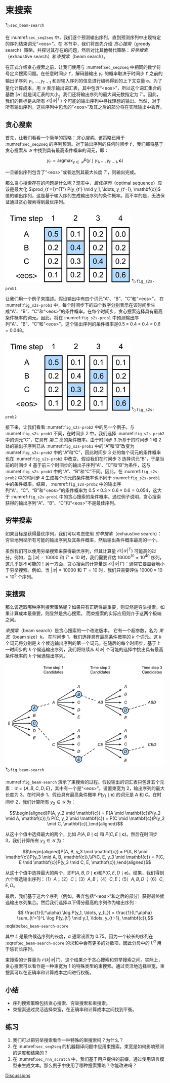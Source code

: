 # 束搜索
:label:`sec_beam-search`

在 :numref:`sec_seq2seq` 中，我们逐个预测输出序列，直到预测序列中出现特定的序列结束词元“&lt;eos&gt;”。在
本节中，我们将首先介绍 *贪心搜索*（greedy search）策略，并探讨其存在的问题，然后对比其他替代策略：*穷举搜索*（exhaustive search）和*束搜索*（beam search）。

在正式介绍贪心搜索之前，让我们使用与 :numref:`sec_seq2seq` 中相同的数学符号定义搜索问题。在任意时间步 $t'$，解码器输出 $y_{t'}$ 的概率取决于时间步 $t'$ 之前的输出子序列 $y_1, \ldots, y_{t'-1}$ 和对输入序列的信息进行编码得到的上下文变量 $\mathbf{c}$。为了量化计算成本，用 $\mathcal{Y}$ 表示输出词汇表，其中包含“&lt;eos&gt;”，所以这个词汇集合的基数 $\left|\mathcal{Y}\right|$ 就是词汇表的大小。我们还将输出序列的最大词元数指定为 $T'$。因此，我们的目标是从所有 $\mathcal{O}(\left|\mathcal{Y}\right|^{T'})$ 个可能的输出序列中寻找理想的输出。当然，对于所有输出序列，这些序列中包含的“&lt;eos&gt;”及其之后的部分将在实际输出中丢弃。

## 贪心搜索

首先，让我们看看一个简单的策略：*贪心搜索*。该策略已用于 :numref:`sec_seq2seq` 的序列预测。对于输出序列的任何时间步 $t'$，我们都将基于贪心搜索从 $\mathcal{Y}$ 中找到具有最高条件概率的词元，即：

$$y_{t'} = \operatorname*{argmax}_{y \in \mathcal{Y}} P(y \mid y_1, \ldots, y_{t'-1}, \mathbf{c})$$

一旦输出序列包含了“&lt;eos&gt;”或者达到其最大长度 $T'$，则输出完成。

那么贪心搜索存在的问题是什么呢？现实中，*最优序列*（optimal sequence）应该是最大化 $\prod_{t'=1}^{T'} P(y_{t'} \mid y_1, \ldots, y_{t'-1}, \mathbf{c})$ 值的输出序列，这是基于输入序列生成输出序列的条件概率。而不幸的是，无法保证通过贪心搜索得到最优序列。

![在每个时间步，贪心搜索选择具有最高条件概率的词元。](../img/s2s-prob1.svg)
:label:`fig_s2s-prob1`

让我们用一个例子来描述。假设输出中有四个词元“A”、“B”、“C”和“&lt;eos&gt;”。 在 :numref:`fig_s2s-prob1` 中，每个时间步下的四个数字分别表示在该时间步生成“A”、“B”、“C”和“&lt;eos&gt;”的条件概率。在每个时间步，贪心搜索选择具有最高条件概率的词元。因此，将在 :numref:`fig_s2s-prob1` 中预测输出序列“A”、“B”、“C”和“&lt;eos&gt;”。这个输出序列的条件概率是$0.5\times0.4\times0.4\times0.6 = 0.048$。

![每个时间步下的四个数字表示在该时间步生成“A”、“B”、“C”和“&lt;eos&gt;”的条件概率。在时间步2，选择具有第二高条件概率的令牌“C”。](../img/s2s-prob2.svg)
:label:`fig_s2s-prob2`

接下来，让我们看看 :numref:`fig_s2s-prob2` 中的另一个例子。与 :numref:`fig_s2s-prob1` 不同，在时间步 $2$ 中，我们选择 :numref:`fig_s2s-prob2` 中的词元“C”，它具有 *第二* 高的条件概率。由于时间步 $3$ 所基于的时间步 $1$ 和 $2$ 处的输出子序列已从 :numref:`fig_s2s-prob1` 中的“A”和“B”改变为 :numref:`fig_s2s-prob2` 中的“A”和“C”，因此时间步 $3$ 处的每个词元的条件概率也在 :numref:`fig_s2s-prob2` 中改变。假设我们在时间步 $3$ 选择词元“B”，于是当前的时间步 $4$ 基于前三个时间步的输出子序列“A”、“C”和“B”为条件，这与 :numref:`fig_s2s-prob1` 中的“A”、“B”和“C”不同。因此，在 :numref:`fig_s2s-prob2` 中的时间步 $4$ 生成每个词元的条件概率也不同于 :numref:`fig_s2s-prob1` 中的条件概率。结果， :numref:`fig_s2s-prob2` 中的输出序列“A”、“C”、“B”和“&lt;eos&gt;”的条件概率为 $0.5\times0.3 \times0.6\times0.6=0.054$，这大于 :numref:`fig_s2s-prob1` 中的贪心搜索的条件概率。通过例子说明，贪心搜索获得的输出序列“A”、“B”、“C”和“&lt;eos&gt;”不是最佳序列。

## 穷举搜索

如果目标是获得最优序列，我们可以考虑使用 *穷举搜索*（exhaustive search）：穷举地列举所有可能的输出序列及其条件概率，然后输出条件概率最高的一个。

虽然我们可以使用穷举搜索来获得最优序列，但其计算量 $\mathcal{O}(\left|\mathcal{Y}\right|^{T'})$ 可能高的过分。例如，当 $|\mathcal{Y}|=10000$ 和 $T'=10$ 时，我们需要评估 $10000^{10} = 10^{40}$ 序列，这几乎是不可能的！另一方面，贪心搜索的计算量是 $\mathcal{O}(\left|\mathcal{Y}\right|T')$：通常它要显著地小于穷举搜索。例如，当 $|\mathcal{Y}|=10000$ 和 $T'=10$ 时，我们只需要评估 $10000\times10=10^5$ 个序列。

## 束搜索

那么该选取哪种序列搜索策略呢？如果只有正确性最重要，则显然是穷举搜索。如果计算成本最重要，则显然是贪心搜索。
而束搜索的实际应用则介于这两个极端之间。

*束搜索*（beam search）是贪心搜索的一个改进版本。
它有一个超参数，名为 *束宽*（beam size）$k$。
在时间步 $1$，我们选择具有最高条件概率的 $k$ 个词元。这 $k$ 个词元将分别是 $k$ 个候选输出序列的第一个词元。在随后的每个时间步，基于上一时间步的 $k$ 个候选输出序列，我们将继续从 $k\left|\mathcal{Y}\right|$ 个可能的选择中挑出具有最高条件概率的 $k$ 个候选输出序列。

![束搜索过程（束宽：2，输出序列的最大长度：3）。候选输出序列是$A$、$C$、$AB$、$CE$、$ABD$和$CED$。](../img/beam-search.svg)
:label:`fig_beam-search`

:numref:`fig_beam-search` 演示了束搜索的过程。假设输出的词汇表只包含五个元素：$\mathcal{Y} = \{A, B, C, D, E\}$，其中有一个是“&lt;eos&gt;”。设置束宽为 $2$，输出序列的最大长度为 $3$。在时间步 $1$，假设具有最高条件概率 $P(y_1 \mid \mathbf{c})$ 的词元是 $A$ 和 $C$。在时间步 $2$，我们计算所有 $y_2 \in \mathcal{Y}$ 为：

$$\begin{aligned}P(A, y_2 \mid \mathbf{c}) = P(A \mid \mathbf{c})P(y_2 \mid A, \mathbf{c}),\\ P(C, y_2 \mid \mathbf{c}) = P(C \mid \mathbf{c})P(y_2 \mid C, \mathbf{c}),\end{aligned}$$  

从这十个值中选择最大的两个，比如 $P(A, B \mid \mathbf{c})$ 和 $P(C, E \mid \mathbf{c})$。然后在时间步 $3$，我们计算所有 $y_3 \in \mathcal{Y}$ 为：

$$\begin{aligned}P(A, B, y_3 \mid \mathbf{c}) = P(A, B \mid \mathbf{c})P(y_3 \mid A, B, \mathbf{c}),\\P(C, E, y_3 \mid \mathbf{c}) = P(C, E \mid \mathbf{c})P(y_3 \mid C, E, \mathbf{c}),\end{aligned}$$ 

从这十个值中选择最大的两个，即$P(A, B, D \mid \mathbf{c})$和$P(C, E, D \mid  \mathbf{c})$。结果，我们得到六个候选输出序列：（1）$A$；（2）$C$；（3）$A,B$；（4）$C,E$；（5）$A,B,D$ ；（6）$C,E,D$。

最后，我们基于这六个序列（例如，丢弃包括“&lt;eos&gt;”和之后的部分）获得最终候选输出序列集合。然后我们选择以下得分最高的序列作为输出序列：

$$ \frac{1}{L^\alpha} \log P(y_1, \ldots, y_{L}) = \frac{1}{L^\alpha} \sum_{t'=1}^L \log P(y_{t'} \mid y_1, \ldots, y_{t'-1}, \mathbf{c}),$$
:eqlabel:`eq_beam-search-score`

其中 $L$ 是最终候选序列的长度，$\alpha$ 通常设置为 $0.75$。因为一个较长的序列在  :eqref:`eq_beam-search-score` 的求和中会有更多的对数项，因此分母中的 $L^\alpha$ 用于惩罚长序列。

束搜索的计算量为 $\mathcal{O}(k\left|\mathcal{Y}\right|T')$，这个结果介于贪心搜索和穷举搜索之间。实际上，贪心搜索可以看作是一种束宽为 $1$ 的特殊类型的束搜索。通过灵活地选择束宽，束搜索可以在正确率和计算成本之间进行权衡。

## 小结

* 序列搜索策略包括贪心搜索、穷举搜索和束搜索。
* 束搜索通过灵活选择束宽，在正确率和计算成本之间找到平衡。

## 练习

1. 我们可以把穷举搜索看作一种特殊的束搜索吗？为什么？
1. 在 :numref:`sec_seq2seq` 的机器翻译问题中应用束搜索。束宽是如何影响预测的速度和结果的？
1. 在 :numref:`sec_rnn_scratch` 中，我们基于用户提供的前缀，通过使用语言模型来生成文本。那么例子中使用了哪种搜索策略？你能改进吗？

[Discussions](https://discuss.d2l.ai/t/2786)
